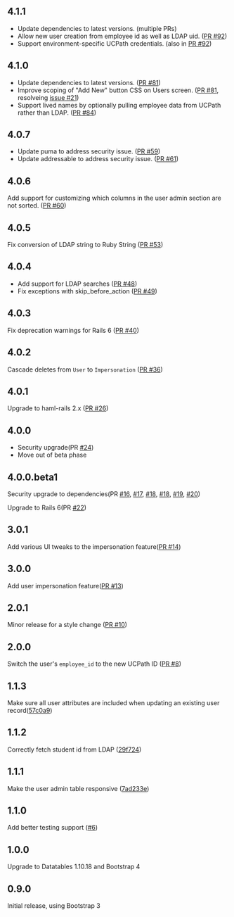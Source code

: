 ## 4.1.1

- Update dependencies to latest versions. (multiple PRs)
- Allow new user creation from employee id as well as LDAP uid. ([PR #92](https://github.com/ucb-ist-eas/ucb_rails_user/pull/92))
- Support environment-specific UCPath credentials. (also in [PR #92](https://github.com/ucb-ist-eas/ucb_rails_user/pull/92))

## 4.1.0

- Update dependencies to latest versions. ([PR #81](https://github.com/ucb-ist-eas/ucb_rails_user/pull/81))
- Improve scoping of "Add New" button CSS on Users screen. ([PR #81](https://github.com/ucb-ist-eas/ucb_rails_user/pull/81), resolveing [issue #21](https://github.com/ucb-ist-eas/ucb_rails_user/issues/21))
- Support lived names by optionally pulling employee data from UCPath rather than LDAP. ([PR #84](https://github.com/ucb-ist-eas/ucb_rails_user/pull/84))

## 4.0.7

- Update puma to address security issue. ([PR #59](https://github.com/ucb-ist-eas/ucb_rails_user/pull/59))
- Update addressable to address security issue. ([PR #61](https://github.com/ucb-ist-eas/ucb_rails_user/pull/61))

## 4.0.6

Add support for customizing which columns in the user admin section are not sorted. ([PR #60](https://github.com/ucb-ist-eas/ucb_rails_user/pull/60))

## 4.0.5

Fix conversion of LDAP string to Ruby String ([PR #53](https://github.com/ucb-ist-eas/ucb_rails_user/pull/53))

## 4.0.4

- Add support for LDAP searches ([PR #48](https://github.com/ucb-ist-eas/ucb_rails_user/pull/48))
- Fix exceptions with skip_before_action ([PR #49](https://github.com/ucb-ist-eas/ucb_rails_user/pull/49))

## 4.0.3

Fix deprecation warnings for Rails 6 ([PR #40](https://github.com/ucb-ist-eas/ucb_rails_user/pull/40))

## 4.0.2

Cascade deletes from `User` to `Impersonation` ([PR #36](https://github.com/ucb-ist-eas/ucb_rails_user/pull/36))

## 4.0.1

Upgrade to haml-rails 2.x ([PR #26](https://github.com/ucb-ist-eas/ucb_rails_user/pull/26))

## 4.0.0

- Security upgrade(PR [#24](https://github.com/ucb-ist-eas/ucb_rails_user/pull/24))
- Move out of beta phase

## 4.0.0.beta1

Security upgrade to dependencies(PR [#16](https://github.com/ucb-ist-eas/ucb_rails_user/pull/16), [#17](https://github.com/ucb-ist-eas/ucb_rails_user/pull/17), [#18](https://github.com/ucb-ist-eas/ucb_rails_user/pull/18), [#18](https://github.com/ucb-ist-eas/ucb_rails_user/pull/18), [#19](https://github.com/ucb-ist-eas/ucb_rails_user/pull/19), [#20](https://github.com/ucb-ist-eas/ucb_rails_user/pull/20))

Upgrade to Rails 6(PR [#22](https://github.com/ucb-ist-eas/ucb_rails_user/pull/22))

## 3.0.1

Add various UI tweaks to the impersonation feature([PR #14](https://github.com/ucb-ist-eas/ucb_rails_user/pull/14))

## 3.0.0

Add user impersonation feature([PR #13](https://github.com/ucb-ist-eas/ucb_rails_user/pull/13))

## 2.0.1

Minor release for a style change ([PR #10](https://github.com/ucb-ist-eas/ucb_rails_user/pull/10))

## 2.0.0

Switch the user's `employee_id` to the new UCPath ID ([PR #8](https://github.com/ucb-ist-eas/ucb_rails_user/pull/8))

## 1.1.3

Make sure all user attributes are included when updating an existing user record([57c0a9](https://github.com/ucb-ist-eas/ucb_rails_user/commit/57c0a9b9162bf42f9469a79d6f9b04c4777581a4))

## 1.1.2

Correctly fetch student id from LDAP ([29f724](https://github.com/ucb-ist-eas/ucb_rails_user/commit/29f724084ae1de1dbf5cdbf6d670ed393453b0fd))

## 1.1.1

Make the user admin table responsive ([7ad233e](https://github.com/ucb-ist-eas/ucb_rails_user/commit/7ad23e388edd9cfa805fce9b44bc4680bced9968))

## 1.1.0

Add better testing support ([#6](https://github.com/ucb-ist-eas/ucb_rails_user/pull/6))

## 1.0.0

Upgrade to Datatables 1.10.18 and Bootstrap 4

## 0.9.0

Initial release, using Bootstrap 3
